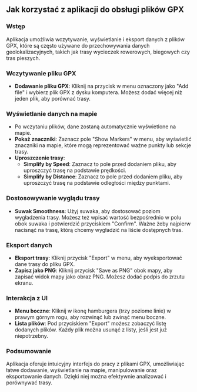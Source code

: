 ## Jak korzystać z aplikacji do obsługi plików GPX

### Wstęp
Aplikacja umożliwia wczytywanie, wyświetlanie i eksport danych z plików GPX, które są często używane do przechowywania danych geolokalizacyjnych, takich jak trasy wycieczek rowerowych, biegowych czy tras pieszych.

### Wczytywanie pliku GPX
- **Dodawanie pliku GPX**: Kliknij na przycisk w menu oznaczony jako "Add file" i wybierz plik GPX z dysku komputera. Możesz dodać więcej niż jeden plik, aby porównać trasy.
   
### Wyświetlanie danych na mapie
- Po wczytaniu plików, dane zostaną automatycznie wyświetlone na mapie.
- **Pokaż znaczniki**: Zaznacz pole "Show Markers" w menu, aby wyświetlić znaczniki na mapie, które mogą reprezentować ważne punkty lub sekcje trasy.
- **Uproszczenie trasy**:
  - **Simplify by Speed**: Zaznacz to pole przed dodaniem pliku, aby uproszczyć trasę na podstawie prędkości.
  - **Simplify by Distance**: Zaznacz to pole przed dodaniem pliku, aby uproszczyć trasę na podstawie odległości między punktami.
  
### Dostosowywanie wyglądu trasy
- **Suwak Smoothness**: Użyj suwaka, aby dostosować poziom wygładzenia trasy. Możesz też wpisać wartość bezpośrednio w polu obok suwaka i potwierdzić przyciskiem "Confirm". Ważne żeby najpierw nacisnąć na trasę, którą chcemy wygładzić na liście dostępnych tras.

### Eksport danych
- **Eksport trasy**: Kliknij przycisk "Export" w menu, aby wyeksportować dane trasy do pliku GPX.
- **Zapisz jako PNG**: Kliknij przycisk "Save as PNG" obok mapy, aby zapisać widok mapy jako obraz PNG. Możesz dodać podpis do zrzutu ekranu.

### Interakcja z UI
- **Menu boczne**: Kliknij w ikonę hamburgera (trzy poziome linie) w prawym górnym rogu, aby rozwinąć lub zwinąć menu boczne.
- **Lista plików**: Pod przyciskiem "Export" możesz zobaczyć listę dodanych plików. Każdy plik można usunąć z listy, jeśli jest już niepotrzebny.

### Podsumowanie
Aplikacja oferuje intuicyjny interfejs do pracy z plikami GPX, umożliwiając łatwe dodawanie, wyświetlanie na mapie, manipulowanie oraz eksportowanie danych. Dzięki niej można efektywnie analizować i porównywać trasy.
